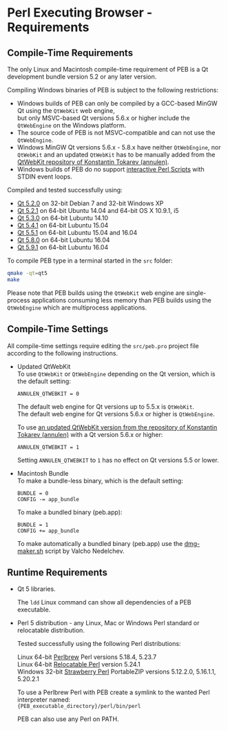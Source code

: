 # Perl Executing Browser - Requirements

## Compile-Time Requirements

The only Linux and Macintosh compile-time requirement of PEB is a Qt development bundle version 5.2 or any later version.  

Compiling Windows binaries of PEB is subject to the following restrictions:  

* Windows builds of PEB can only be compiled by a GCC-based MinGW Qt using the ``QtWebKit`` web engine,  
  but only MSVC-based Qt versions 5.6.x or higher include the ``QtWebEngine`` on the Windows platform.
* The source code of PEB is not MSVC-compatible and can not use the ``QtWebEngine``.
* Windows MinGW Qt versions 5.6.x - 5.8.x have neither ``QtWebEngine``, nor ``QtWebKit`` and an updated ``QtWebKit`` has to be manually added from the [QtWebKit repository of Konstantin Tokarev (annulen)](https://github.com/annulen/webkit/releases).
* Windows builds of PEB do no support [interactive Perl Scripts](SETTINGS.md#interactive-perl-scripts) with STDIN event loops.

Compiled and tested successfully using:

* [Qt 5.2.0](http://download.qt.io/archive/qt/5.2/5.2.0/) on 32-bit Debian 7 and 32-bit Windows XP
* [Qt 5.2.1](http://download.qt.io/archive/qt/5.2/5.2.1/) on 64-bit Ubuntu 14.04 and 64-bit OS X 10.9.1, i5
* [Qt 5.3.0](http://download.qt.io/archive/qt/5.3/5.3.0/) on 64-bit Lubuntu 14.10
* [Qt 5.4.1](http://download.qt.io/archive/qt/5.4/5.4.1/) on 64-bit Lubuntu 15.04
* [Qt 5.5.1](http://download.qt.io/archive/qt/5.5/5.5.1/) on 64-bit Lubuntu 15.04 and 16.04
* [Qt 5.8.0](http://download.qt.io/archive/qt/5.8/5.8.0/) on 64-bit Lubuntu 16.04
* [Qt 5.9.1](http://download.qt.io/archive/qt/5.9/5.9.1/) on 64-bit Lubuntu 16.04

To compile PEB type in a terminal started in the ``src`` folder:

```bash
qmake -qt=qt5
make
```

Please note that PEB builds using the ``QtWebKit`` web engine are single-process applications consuming less memory than PEB builds using the ``QtWebEngine`` which are multiprocess applications.  

## Compile-Time Settings

All compile-time settings require editing the ``src/peb.pro`` project file according to the following instructions.  

* Updated QtWebKit  
  To use ``QtWebKit`` or ``QtWebEngine`` depending on the Qt version, which is the default setting:  

  ```QMake
  ANNULEN_QTWEBKIT = 0
  ```

  The default web engine for Qt versions up to 5.5.x is ``QtWebKit``.  
  The default web engine for Qt versions 5.6.x or higher is ``QtWebEngine``.

  To use [an updated QtWebKit version from the repository of Konstantin Tokarev (annulen)](https://github.com/annulen/webkit/releases) with a Qt version 5.6.x or higher:

  ```QMake
  ANNULEN_QTWEBKIT = 1
  ```

  Setting ``ANNULEN_QTWEBKIT`` to ``1`` has no effect on Qt versions 5.5 or lower.  

* Macintosh Bundle  
  To make a bundle-less binary, which is the default setting:  

  ```QMake
  BUNDLE = 0
  CONFIG -= app_bundle
  ```

  To make a bundled binary (peb.app):  

  ```QMake
  BUNDLE = 1
  CONFIG += app_bundle
  ```

  To make automatically a bundled binary (peb.app) use the [dmg-maker.sh](sdk/dmg-maker.sh) script by Valcho Nedelchev.

## Runtime Requirements

* Qt 5 libraries.  

  The ``ldd`` Linux command can show all dependencies of a PEB executable.  

* Perl 5 distribution - any Linux, Mac or Windows Perl standard or relocatable distribution.  

  Tested successfully using the following Perl distributions:  

  Linux 64-bit [Perlbrew](https://perlbrew.pl/) Perl versions 5.18.4, 5.23.7  
  Linux 64-bit [Relocatable Perl](https://github.com/skaji/relocatable-perl) version 5.24.1  
  Windows 32-bit [Strawberry Perl](http://strawberryperl.com/) PortableZIP versions 5.12.2.0, 5.16.1.1, 5.20.2.1  

  To use a Perlbrew Perl with PEB create a symlink to the wanted Perl interpreter named:  
  ``{PEB_executable_directory}/perl/bin/perl``  

  PEB can also use any Perl on PATH.
